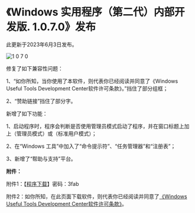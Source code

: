 # 《Windows 实用程序（第二代）内部开发版. 1.0.7.0》发布
此更新于2023年6月3日发布。

![1 0 7 0](https://github.com/TyphoonCorporation/Windows-Useful-Tool-Second-Edition/assets/85427807/4630bf28-ff72-4f21-a8e8-688bd9e4f43b)


修复了如下兼容性问题：

1、“如你所知，当你使用了本软件，则代表你已经阅读并同意了《Windows Useful Tools Development Center软件许可条款》。”挡住了部分组框；

2、“赞助链接”挡住了部分字。

新增了如下功能：

1、启动程序时，程序会判断是否使用管理员模式启动了程序，并在窗口标题上加上（管理员模式）或（标准用户模式）；

2、在“Windows 工具”中加入了“命令提示符”、“任务管理器”和“注册表”；

3、新增了“帮助与支持”平台。

**附件：**

附件1：【[程序下载](https://windowsuseful.lanzoul.com/iACcI0y3grcd)】密码：3fab

附件2：如你所知，在此页面下载软件，则代表你已经阅读并同意了[《Windows Useful Tools Development Center软件许可条款》](https://windows-useful-tools-development-center.fandom.com/zh/wiki/%E4%B8%8B%E8%BD%BD%E9%A1%B5)。
